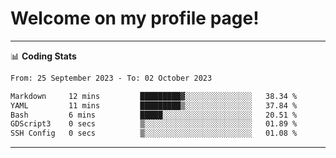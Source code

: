 # Welcome on my profile page!
<!-- print(("dralla"[::-1]+"s").capitalize()) -->

<!-- ---
👨🏻‍💻 **Busy With**
* Learning new Skills.
* Building small Projects.
* Being helpful. -->

---
📊 **Coding Stats**
<!--START_SECTION:waka-->

```txt
From: 25 September 2023 - To: 02 October 2023

Markdown     12 mins         █████████▓░░░░░░░░░░░░░░░   38.34 %
YAML         11 mins         █████████▒░░░░░░░░░░░░░░░   37.84 %
Bash         6 mins          █████░░░░░░░░░░░░░░░░░░░░   20.51 %
GDScript3    0 secs          ▒░░░░░░░░░░░░░░░░░░░░░░░░   01.89 %
SSH Config   0 secs          ▒░░░░░░░░░░░░░░░░░░░░░░░░   01.08 %
```

<!--END_SECTION:waka-->
---
